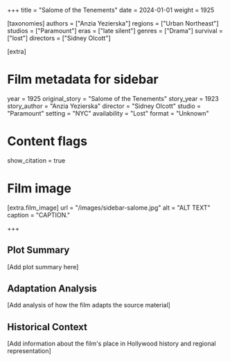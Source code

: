 +++
title = "Salome of the Tenements"
date = 2024-01-01
weight = 1925

[taxonomies]
authors = ["Anzia Yezierska"]
regions = ["Urban Northeast"]
studios = ["Paramount"]
eras = ["late silent"]
genres = ["Drama"]
survival = ["lost"]
directors = ["Sidney Olcott"]

[extra]
# Film metadata for sidebar
year = 1925
original_story = "Salome of the Tenements"
story_year = 1923
story_author = "Anzia Yezierska"
director = "Sidney Olcott"
studio = "Paramount"
setting = "NYC"
availability = "Lost"
format = "Unknown"

# Content flags
show_citation = true

# Film image
[extra.film_image]
url = "/images/sidebar-salome.jpg"
alt = "ALT TEXT"
caption = "CAPTION."

+++

## Plot Summary

[Add plot summary here]

## Adaptation Analysis

[Add analysis of how the film adapts the source material]

## Historical Context

[Add information about the film's place in Hollywood history and regional representation]



